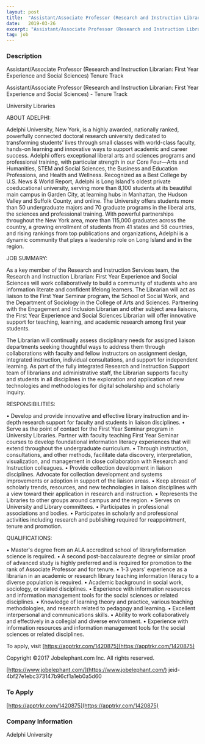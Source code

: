 ```yaml
---
layout: post
title:  "Assistant/Associate Professor (Research and Instruction Librarian: First Year Experience and Social Sciences)  Tenure Track - Adelphi University"
date:   2019-03-26
excerpt: "Assistant/Associate Professor (Research and Instruction Librarian: First Year Experience and Social Sciences) Tenure Track Assistant/Associate Professor (Research and Instruction Librarian: First Year Experience and Social Sciences) - Tenure Track University Libraries ABOUT ADELPHI: Adelphi University, New York, is a highly awarded, nationally ranked, powerfully connected doctoral research university dedicated to..."
tag: job
---
```


### Description   

Assistant/Associate Professor (Research and Instruction Librarian: First Year Experience and Social Sciences) Tenure Track

Assistant/Associate Professor (Research and Instruction Librarian: First Year Experience and Social Sciences) - Tenure Track

University Libraries

ABOUT ADELPHI:

Adelphi University, New York, is a highly awarded, nationally ranked, powerfully connected doctoral research university dedicated to transforming students' lives through small classes with world-class faculty, hands-on learning and innovative ways to support academic and career success. Adelphi offers exceptional liberal arts and sciences programs and professional training, with particular strength in our Core Four—Arts and Humanities, STEM and Social Sciences, the Business and Education Professions, and Health and Wellness. Recognized as a Best College by U.S. News & World Report, Adelphi is Long Island's oldest private coeducational university, serving more than 8,100 students at its beautiful main campus in Garden City, at learning hubs in Manhattan, the Hudson Valley and Suffolk County, and online. The University offers students more than 50 undergraduate majors and 70 graduate programs in the liberal arts, the sciences and professional training. With powerful partnerships throughout the New York area, more than 115,000 graduates across the country, a growing enrollment of students from 41 states and 58 countries, and rising rankings from top publications and organizations, Adelphi is a dynamic community that plays a leadership role on Long Island and in the region.

JOB SUMMARY:

As a key member of the Research and Instruction Services team, the Research and Instruction Librarian: First Year Experience and Social Sciences will work collaboratively to build a community of students who are information literate and confident lifelong learners. The Librarian will act as liaison to the First Year Seminar program, the School of Social Work, and the Department of Sociology in the College of Arts and Sciences. Partnering with the Engagement and Inclusion Librarian and other subject area liaisons, the First Year Experience and Social Sciences Librarian will offer innovative support for teaching, learning, and academic research among first year students.

The Librarian will continually assess disciplinary needs for assigned liaison departments seeking thoughtful ways to address them through collaborations with faculty and fellow instructors on assignment design, integrated instruction, individual consultations, and support for independent learning. As part of the fully integrated Research and Instruction Support team of librarians and administrative staff, the Librarian supports faculty and students in all disciplines in the exploration and application of new technologies and methodologies for digital scholarship and scholarly inquiry.

RESPONSIBILITIES:

• Develop and provide innovative and effective library instruction and in-depth research support for faculty and students in liaison disciplines.
• Serve as the point of contact for the First Year Seminar program in University Libraries. Partner with faculty teaching First Year Seminar courses to develop foundational information literacy experiences that will extend throughout the undergraduate curriculum.
• Through instruction, consultations, and other methods, facilitate data discovery, interpretation, visualization, and management in close collaboration with Research and Instruction colleagues.
• Provide collection development in liaison disciplines. Advocate for collection development and systems improvements or adoption in support of the liaison areas.
• Keep abreast of scholarly trends, resources, and new technologies in liaison disciplines with a view toward their application in research and instruction.
• Represents the Libraries to other groups around campus and the region.
• Serves on University and Library committees.
• Participates in professional associations and bodies.
• Participates in scholarly and professional activities including research and publishing required for reappointment, tenure and promotion.

QUALIFICATIONS:

• Master's degree from an ALA accredited school of library/information science is required.
• A second post-baccalaureate degree or similar proof of advanced study is highly preferred and is required for promotion to the rank of Associate Professor and for tenure.
• 1-3 years' experience as a librarian in an academic or research library teaching information literacy to a diverse population is required.
• Academic background in social work, sociology, or related disciplines.
• Experience with information resources and information management tools for the social sciences or related disciplines.
• Knowledge of learning theory and practice, various teaching methodologies, and research related to pedagogy and learning.
• Excellent interpersonal and communications skills.
• Ability to work collaboratively and effectively in a collegial and diverse environment.
• Experience with information resources and information management tools for the social sciences or related disciplines.

To apply, visit [https://apptrkr.com/1420875](https://apptrkr.com/1420875)

Copyright ©2017 Jobelephant.com Inc. All rights reserved.

[https://www.jobelephant.com/](https://www.jobelephant.com/)
jeid-4bf27e1ebc373147b96cf1a1eb0a5d60












### To Apply   

[https://apptrkr.com/1420875](https://apptrkr.com/1420875)


### Company Information   

Adelphi University



